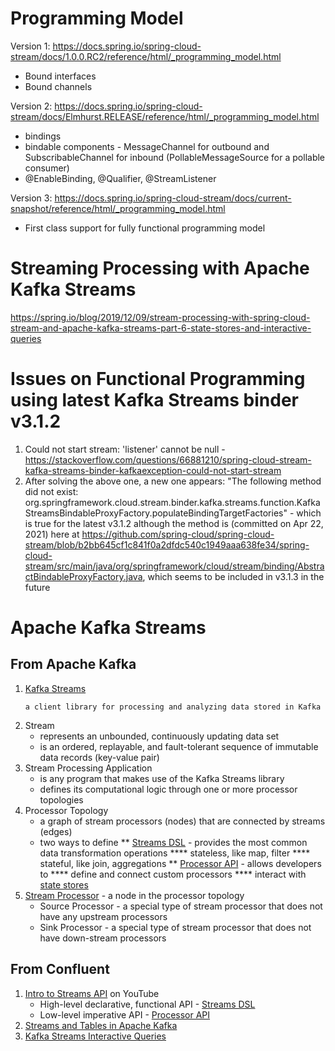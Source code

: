 # Programming Model

Version 1: https://docs.spring.io/spring-cloud-stream/docs/1.0.0.RC2/reference/html/_programming_model.html
* Bound interfaces
* Bound channels

Version 2: https://docs.spring.io/spring-cloud-stream/docs/Elmhurst.RELEASE/reference/html/_programming_model.html 
* bindings
* bindable components - MessageChannel for outbound and SubscribableChannel for inbound (PollableMessageSource for a pollable consumer)
* @EnableBinding, @Qualifier, @StreamListener

Version 3: https://docs.spring.io/spring-cloud-stream/docs/current-snapshot/reference/html/_programming_model.html
* First class support for fully functional programming model

# Streaming Processing with Apache Kafka Streams
https://spring.io/blog/2019/12/09/stream-processing-with-spring-cloud-stream-and-apache-kafka-streams-part-6-state-stores-and-interactive-queries

# Issues on Functional Programming using latest Kafka Streams binder v3.1.2
1. Could not start stream: 'listener' cannot be null - https://stackoverflow.com/questions/66881210/spring-cloud-stream-kafka-streams-binder-kafkaexception-could-not-start-stream
2. After solving the above one, a new one appears: "The following method did not exist: org.springframework.cloud.stream.binder.kafka.streams.function.KafkaStreamsBindableProxyFactory.populateBindingTargetFactories" - which is true for the latest v3.1.2 although the method is (committed on Apr 22, 2021) here at https://github.com/spring-cloud/spring-cloud-stream/blob/b2bb645cf1c841f0a2dfdc540c1949aaa638fe34/spring-cloud-stream/src/main/java/org/springframework/cloud/stream/binding/AbstractBindableProxyFactory.java, which seems to be included in v3.1.3 in the future 


# Apache Kafka Streams
## From Apache Kafka
1. [Kafka Streams](https://kafka.apache.org/documentation/streams/) 
    ```
    a client library for processing and analyzing data stored in Kafka
    ```
2. Stream
    * represents an unbounded, continuously updating data set
    * is an ordered, replayable, and fault-tolerant sequence of immutable data records (key-value pair)
3. Stream Processing Application
    * is any program that makes use of the Kafka Streams library
    * defines its computational logic through one or more processor topologies
4. Processor Topology
    * a graph of stream processors (nodes) that are connected by streams (edges)
    * two ways to define
    ** [Streams DSL](https://kafka.apache.org/28/documentation/streams/developer-guide/dsl-api.html) - provides the most common data transformation operations
    **** stateless, like map, filter
    **** stateful, like join, aggregations
    ** [Processor API](https://kafka.apache.org/28/documentation/streams/developer-guide/processor-api.html) - allows developers to
    **** define and connect custom processors
    **** interact with [state stores](https://kafka.apache.org/28/documentation/streams/core-concepts#streams_state)
5. [Stream Processor](https://kafka.apache.org/28/documentation/streams/developer-guide/processor-api#defining-a-stream-processor) - a node in the processor topology
    * Source Processor - a special type of stream processor that does not have any upstream processors
    * Sink Processor - a special type of stream processor that does not have down-stream processors


## From Confluent
1. [Intro to Streams API](https://www.youtube.com/watch?v=Z3JKCLG3VP4) on YouTube
    * High-level declarative, functional API  - [Streams DSL](https://docs.confluent.io/platform/current/streams/developer-guide/dsl-api.html)
    * Low-level imperative API - [Processor API](https://docs.confluent.io/platform/current/streams/developer-guide/processor-api.html)
2. [Streams and Tables in Apache Kafka](https://www.confluent.io/blog/kafka-streams-tables-part-1-event-streaming/)
3. [Kafka Streams Interactive Queries](https://docs.confluent.io/platform/current/streams/developer-guide/interactive-queries.html#streams-developer-guide-interactive-queries)
